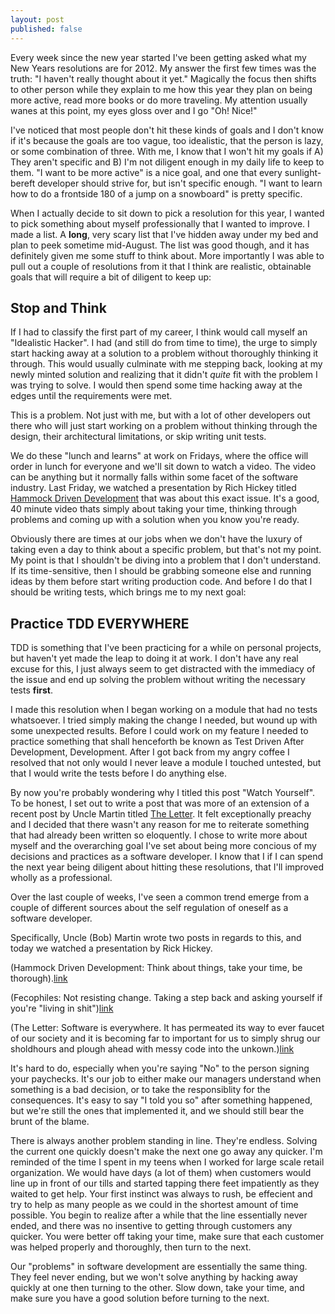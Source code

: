 ```yaml
---
layout: post
published: false
---
```


Every week since the new year started I've been getting asked what my
New Years resolutions are for 2012. My answer the first few times was
the truth: "I haven't really thought about it yet." Magically the focus
then shifts to other person while they explain to me how this year they
plan on being more active, read more books or do more traveling. My
attention usually wanes at this point, my eyes gloss over and I go "Oh!
Nice!"

I've noticed that most people don't hit these kinds of goals and I don't
know if it's because the goals are too vague, too idealistic, that the
person is lazy, or some combination of three. With me, I know that I
won't hit my goals if A) They aren't specific and B) I'm not diligent
enough in my daily life to keep to them. "I want to be more active" is a
nice goal, and one that every sunlight-bereft developer should strive
for, but isn't specific enough. "I want to learn how to do a frontside
180 of a jump on a snowboard" is pretty specific.

When I actually decide to sit down to pick a resolution for this year, I
wanted to pick something about myself professionally that I wanted to
improve. I made a list. A __long__, very scary list that I've hidden
away under my bed and plan to peek sometime mid-August. The list was
good though, and it has definitely given me some stuff to think about.
More importantly I was able to pull out a couple of resolutions from it
that I think are realistic, obtainable goals that will require a bit of
diligent to keep up:

## Stop and Think

If I had to classify the first part of my career, I think would call
myself an "Idealistic Hacker". I had (and still do from time to time),
the urge to simply start hacking away at a solution to a problem without
thoroughly thinking it through. This would usually culminate with me
stepping back, looking at my newly minted solution and realizing that it
didn't *quite* fit with the problem I was trying to solve. I would then
spend some time hacking away at the edges until the requirements were
met. 

This is a problem. Not just with me, but with a lot of other developers
out there who will just start working on a problem without thinking
through the design, their architectural limitations, or skip writing
unit tests. 

We do these "lunch and learns" at work on Fridays, where the
office will order in lunch for everyone and we'll sit down to watch a
video. The video can be anything but it normally falls within some facet
of the software industry. Last Friday, we watched a presentation by Rich
Hickey titled [Hammock Driven Development]() that was about this exact
issue. It's a good, 40 minute video thats simply about taking your time,
thinking through problems and coming up with a solution when you know
you're ready.

Obviously there are times at our jobs when we don't have
the luxury of taking even a day to think about a specific problem, but
that's not my point. My point is that I shouldn't be diving into a
problem that I don't understand. If its time-sensitive, then I should be
grabbing someone else and running ideas by them before start writing
production code. And before I do that I should be writing tests, which
brings me to my next goal:

## Practice TDD EVERYWHERE

TDD is something that I've been practicing for a while on personal
projects, but haven't yet made the leap to doing it at work. I don't
have any real excuse for this, I just always seem to get distracted with
the immediacy of the issue and end up solving the problem without
writing the necessary tests __first__.

I made this resolution when I began working on a module that had no
tests whatsoever. I tried simply making the change I needed, but wound
up with some unexpected results. Before I could work on my feature I
needed to practice something that shall henceforth be known as Test
Driven After Development, Development. After I got back from my angry
coffee I resolved that not only would I never leave a module I touched
untested, but that I would write the tests before I do anything else.

By now you're probably wondering why I titled this post "Watch
Yourself". To be honest, I set out to write a post that was more of an
extension of a recent post by Uncle Martin titled [The Letter](http://blog.8thlight.com/uncle-bob/2012/01/12/The-Letter.html).
It felt exceptionally preachy and I decided that there wasn't any
reason for me to reiterate something that had already been written so
eloquently. I chose to write more about myself and the overarching goal
I've set about being more concious of my decisions and practices as a
software developer. I know that I if I can spend the next year being
diligent about hitting these resolutions, that I'll improved wholly
as a professional.
 






Over the last couple of weeks, I've seen a common trend emerge from a
couple of different sources about the self regulation of oneself as a
software developer. 

Specifically, Uncle (Bob) Martin wrote two posts in
regards to this, and today we watched a presentation by Rick Hickey.

(Hammock Driven Development: Think about things, take your time, be
thorough).[link](http://blip.tv/clojure/hammock-driven-development-4475586)

(Fecophiles: Not resisting change. Taking a step back and asking
yourself if you're "living in shit")[link](http://blog.8thlight.com/uncle-bob/2012/01/20/Fecophiles.html)

(The Letter: Software is everywhere. It has permeated its way to ever
faucet of our society and it is becoming far to important for us to
simply shrug our sholdhours and plough ahead with messy code into the
unkown.)[link](http://blog.8thlight.com/uncle-bob/2012/01/12/The-Letter.html)

It's hard to do, especially when you're saying "No" to the person
signing your paychecks. It's our job to either make our managers
understand when something is a bad decision, or to take the
responsiblity for the consequences. It's easy to say "I told you so"
after something happened, but we're still the ones that implemented it,
and we should still bear the brunt of the blame.

There is always another problem standing in line. They're endless.
Solving the current one quickly doesn't make the next one go away any
quicker. I'm reminded of the time I spent in my teens when I worked for
large scale retail organization. We would have days (a lot of them) when
customers would line up in front of our tills and started tapping there
feet impatiently as they waited to get help. Your first instinct was
always to rush, be effecient and try to help as many people as we could
in the shortest amount of time possible. You begin to realize after a
while that the line essentially never ended, and there was no insentive 
to getting through customers any quicker. You were better off taking
your time, make sure that each customer was helped properly and
thoroughly, then turn to the next.

Our "problems" in software development are essentially the same thing.
They feel never ending, but we won't solve anything by hacking away
quickly at one then turning to the other. Slow down, take your time, and
make sure you have a good solution before turning to the next.

